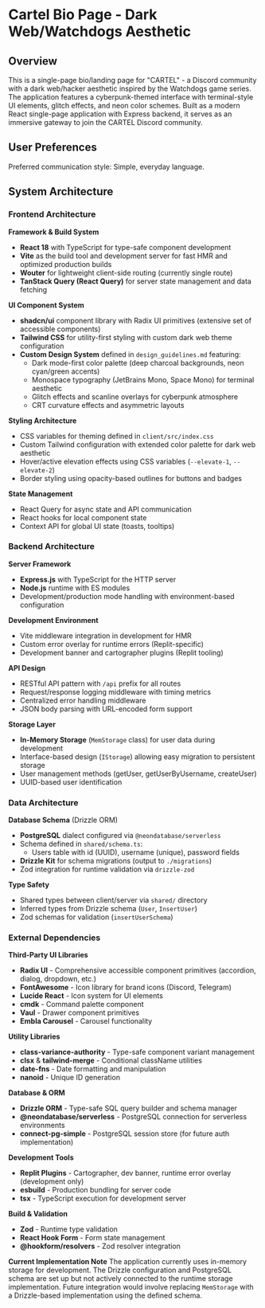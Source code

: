 # Cartel Bio Page - Dark Web/Watchdogs Aesthetic

## Overview

This is a single-page bio/landing page for "CARTEL" - a Discord community with a dark web/hacker aesthetic inspired by the Watchdogs game series. The application features a cyberpunk-themed interface with terminal-style UI elements, glitch effects, and neon color schemes. Built as a modern React single-page application with Express backend, it serves as an immersive gateway to join the CARTEL Discord community.

## User Preferences

Preferred communication style: Simple, everyday language.

## System Architecture

### Frontend Architecture

**Framework & Build System**
- **React 18** with TypeScript for type-safe component development
- **Vite** as the build tool and development server for fast HMR and optimized production builds
- **Wouter** for lightweight client-side routing (currently single route)
- **TanStack Query (React Query)** for server state management and data fetching

**UI Component System**
- **shadcn/ui** component library with Radix UI primitives (extensive set of accessible components)
- **Tailwind CSS** for utility-first styling with custom dark web theme configuration
- **Custom Design System** defined in `design_guidelines.md` featuring:
  - Dark mode-first color palette (deep charcoal backgrounds, neon cyan/green accents)
  - Monospace typography (JetBrains Mono, Space Mono) for terminal aesthetic
  - Glitch effects and scanline overlays for cyberpunk atmosphere
  - CRT curvature effects and asymmetric layouts

**Styling Architecture**
- CSS variables for theming defined in `client/src/index.css`
- Custom Tailwind configuration with extended color palette for dark web aesthetic
- Hover/active elevation effects using CSS variables (`--elevate-1`, `--elevate-2`)
- Border styling using opacity-based outlines for buttons and badges

**State Management**
- React Query for async state and API communication
- React hooks for local component state
- Context API for global UI state (toasts, tooltips)

### Backend Architecture

**Server Framework**
- **Express.js** with TypeScript for the HTTP server
- **Node.js** runtime with ES modules
- Development/production mode handling with environment-based configuration

**Development Environment**
- Vite middleware integration in development for HMR
- Custom error overlay for runtime errors (Replit-specific)
- Development banner and cartographer plugins (Replit tooling)

**API Design**
- RESTful API pattern with `/api` prefix for all routes
- Request/response logging middleware with timing metrics
- Centralized error handling middleware
- JSON body parsing with URL-encoded form support

**Storage Layer**
- **In-Memory Storage** (`MemStorage` class) for user data during development
- Interface-based design (`IStorage`) allowing easy migration to persistent storage
- User management methods (getUser, getUserByUsername, createUser)
- UUID-based user identification

### Data Architecture

**Database Schema** (Drizzle ORM)
- **PostgreSQL** dialect configured via `@neondatabase/serverless`
- Schema defined in `shared/schema.ts`:
  - Users table with id (UUID), username (unique), password fields
- **Drizzle Kit** for schema migrations (output to `./migrations`)
- Zod integration for runtime validation via `drizzle-zod`

**Type Safety**
- Shared types between client/server via `shared/` directory
- Inferred types from Drizzle schema (`User`, `InsertUser`)
- Zod schemas for validation (`insertUserSchema`)

### External Dependencies

**Third-Party UI Libraries**
- **Radix UI** - Comprehensive accessible component primitives (accordion, dialog, dropdown, etc.)
- **FontAwesome** - Icon library for brand icons (Discord, Telegram)
- **Lucide React** - Icon system for UI elements
- **cmdk** - Command palette component
- **Vaul** - Drawer component primitives
- **Embla Carousel** - Carousel functionality

**Utility Libraries**
- **class-variance-authority** - Type-safe component variant management
- **clsx** & **tailwind-merge** - Conditional className utilities
- **date-fns** - Date formatting and manipulation
- **nanoid** - Unique ID generation

**Database & ORM**
- **Drizzle ORM** - Type-safe SQL query builder and schema manager
- **@neondatabase/serverless** - PostgreSQL connection for serverless environments
- **connect-pg-simple** - PostgreSQL session store (for future auth implementation)

**Development Tools**
- **Replit Plugins** - Cartographer, dev banner, runtime error overlay (development only)
- **esbuild** - Production bundling for server code
- **tsx** - TypeScript execution for development server

**Build & Validation**
- **Zod** - Runtime type validation
- **React Hook Form** - Form state management
- **@hookform/resolvers** - Zod resolver integration

**Current Implementation Note**
The application currently uses in-memory storage for development. The Drizzle configuration and PostgreSQL schema are set up but not actively connected to the runtime storage implementation. Future integration would involve replacing `MemStorage` with a Drizzle-based implementation using the defined schema.